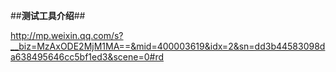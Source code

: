 
##**测试工具介绍**##

http://mp.weixin.qq.com/s?__biz=MzAxODE2MjM1MA==&mid=400003619&idx=2&sn=dd3b44583098da638495646cc5bf1ed3&scene=0#rd
